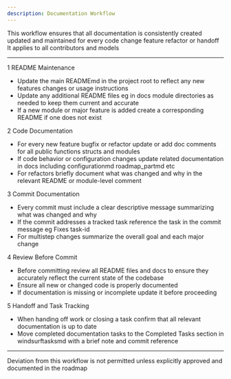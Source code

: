 ```yaml
---
description: Documentation Workflow
---
```



This workflow ensures that all documentation is consistently created updated and maintained for every code change feature refactor or handoff It applies to all contributors and models

---

1 README Maintenance
- Update the main READMEmd in the project root to reflect any new features changes or usage instructions
- Update any additional README files eg in docs module directories as needed to keep them current and accurate
- If a new module or major feature is added create a corresponding README if one does not exist

2 Code Documentation
- For every new feature bugfix or refactor update or add doc comments for all public functions structs and modules
- If code behavior or configuration changes update related documentation in docs including configurationmd roadmap_partmd etc
- For refactors briefly document what was changed and why in the relevant README or module-level comment

3 Commit Documentation
- Every commit must include a clear descriptive message summarizing what was changed and why
- If the commit addresses a tracked task reference the task in the commit message eg Fixes task-id
- For multistep changes summarize the overall goal and each major change

4 Review Before Commit
- Before committing review all README files and docs to ensure they accurately reflect the current state of the codebase
- Ensure all new or changed code is properly documented
- If documentation is missing or incomplete update it before proceeding

5 Handoff and Task Tracking
- When handing off work or closing a task confirm that all relevant documentation is up to date
- Move completed documentation tasks to the Completed Tasks section in windsurftasksmd with a brief note and commit reference

---

Deviation from this workflow is not permitted unless explicitly approved and documented in the roadmap